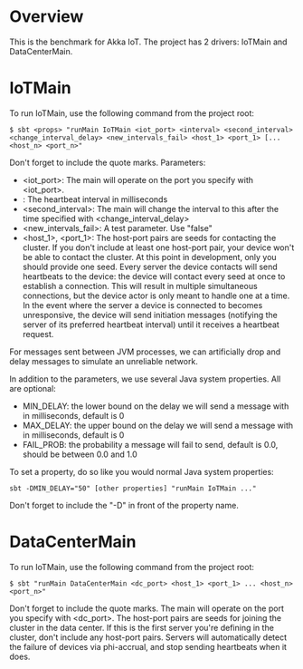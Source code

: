 # Overview
This is the benchmark for Akka IoT. The project has 2 drivers: IoTMain and DataCenterMain. 

# IoTMain
To run IoTMain, use the following command from the project root:
```
$ sbt <props> "runMain IoTMain <iot_port> <interval> <second_interval> <change_interval_delay> <new_intervals_fail> <host_1> <port_1> [... <host_n> <port_n>"
```

Don't forget to include the quote marks.
Parameters:
- <iot_port>: The main will operate on the port you specify with <iot_port>.
- <interval>: The heartbeat interval in milliseconds
- <second_interval>: The main will change the interval to this after the time specified with <change_interval_delay>
- <new_intervals_fail>: A test parameter. Use "false"
- <host_1>, <port_1>: The host-port pairs are seeds for contacting the cluster. If you don't include at least one host-port pair, your device won't be able to contact the cluster. At this point in development, only you should provide one seed. Every server the device contacts will send heartbeats to the device: the device will contact every seed at once to establish a connection. This will result in multiple simultaneous connections, but the device actor is only meant to handle one at a time. In the event where the server a device is connected to becomes unresponsive, the device will send initiation messages (notifying the server of its preferred heartbeat interval) until it receives a heartbeat request.

For messages sent between JVM processes, we can artificially drop and delay messages to simulate an unreliable network.

In addition to the parameters, we use several Java system properties. All are optional:
- MIN_DELAY: the lower bound on the delay we will send a message with in milliseconds, default is 0
- MAX_DELAY: the upper bound on the delay we will send a message with in milliseconds, default is 0
- FAIL_PROB: the probability a message will fail to send, default is 0.0, should be between 0.0 and 1.0

To set a property, do so like you would normal Java system properties:
```
sbt -DMIN_DELAY="50" [other properties] "runMain IoTMain ..."
```

Don't forget to include the "-D" in front of the property name.


# DataCenterMain
To run IoTMain, use the following command from the project root:
```
$ sbt "runMain DataCenterMain <dc_port> <host_1> <port_1> ... <host_n> <port_n>"
```

Don't forget to include the quote marks. The main will operate on the port you specify with <dc_port>. The host-port pairs are seeds for joining the cluster in the data center. If this is the first server you're defining in the cluster, don't include any host-port pairs. Servers will automatically detect the failure of devices via phi-accrual, and stop sending heartbeats when it does.
